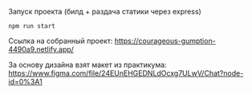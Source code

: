 Запуск проекта (билд + раздача статики через express)

`npm run start`


Ссылка на собранный проект:
https://courageous-gumption-4490a9.netlify.app/

За основу дизайна взят макет из практикума:
https://www.figma.com/file/24EUnEHGEDNLdOcxg7ULwV/Chat?node-id=0%3A1
